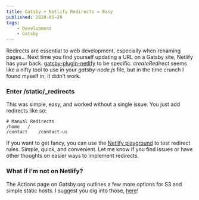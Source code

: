 ```yaml
---
title: Gatsby + Netlify Redirects = Easy
published: 2020-05-29
tags:
    - Development
    - Gatsby
---
```


Redirects are essential to web development, especially when renaming pages… Next time you find yourself updating a URL on a Gatsby site, Netlify has your back. [gatsby-plugin-netlify](https://www.gatsbyjs.org/packages/gatsby-plugin-netlify/) to be specific. *createRedirect* seems like a nifty tool to use in your *gatsby-node.js* file, but in the time crunch I found myself in; it didn’t work.

### Enter /static/_redirects

This was simple, easy, and worked without a single issue. You just add redirects like so:

```
# Manual Redirects
/home   /
/contact    /contact-us
```

If you want to get fancy, you can use the [Netlify playground](https://play.netlify.com/redirects) to test redirect rules. Simple, quick, and convenient. Let me know if you find issues or have other thoughts on easier ways to implement redirects.

### What if I’m not on Netlify?

The Actions page on Gatsby.org outlines a few more options for S3 and simple static hosts. I suggest you dig into those, [here](https://www.gatsbyjs.org/docs/actions/#createRedirect)!